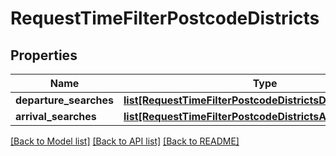 # RequestTimeFilterPostcodeDistricts

## Properties
Name | Type | Description | Notes
------------ | ------------- | ------------- | -------------
**departure_searches** | [**list[RequestTimeFilterPostcodeDistrictsDepartureSearch]**](RequestTimeFilterPostcodeDistrictsDepartureSearch.md) |  | [optional] 
**arrival_searches** | [**list[RequestTimeFilterPostcodeDistrictsArrivalSearch]**](RequestTimeFilterPostcodeDistrictsArrivalSearch.md) |  | [optional] 

[[Back to Model list]](../README.md#documentation-for-models) [[Back to API list]](../README.md#documentation-for-api-endpoints) [[Back to README]](../README.md)


